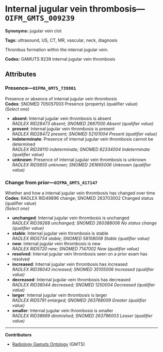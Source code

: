 # Internal jugular vein thrombosis—`OIFM_GMTS_009239`

**Synonyms:** jugular vein clot

**Tags:** ultrasound, US, CT, MR, vascular, neck, diagnosis

Thrombus formation within the internal jugular vein.

**Codes:** GAMUTS 9239 internal jugular vein thrombosis

## Attributes

### Presence—`OIFMA_GMTS_739801`

Presence or absence of internal jugular vein thrombosis  
**Codes**: SNOMED 705057003 Presence (property) (qualifier value)  
*(Select one)*

- **absent**: Internal jugular vein thrombosis is absent  
_RADLEX RID28473 absent; SNOMED 2667000 Absent (qualifier value)_
- **present**: Internal jugular vein thrombosis is present  
_RADLEX RID28472 present; SNOMED 52101004 Present (qualifier value)_
- **indeterminate**: Presence of internal jugular vein thrombosis cannot be determined  
_RADLEX RID39110 indeterminate; SNOMED 82334004 Indeterminate (qualifier value)_
- **unknown**: Presence of internal jugular vein thrombosis is unknown  
_RADLEX RID5655 unknown; SNOMED 261665006 Unknown (qualifier value)_

### Change from prior—`OIFMA_GMTS_617147`

Whether and how a internal jugular vein thrombosis has changed over time  
**Codes**: RADLEX RID49896 change; SNOMED 263703002 Changed status (qualifier value)  
*(Select one)*

- **unchanged**: Internal jugular vein thrombosis is unchanged  
_RADLEX RID39268 unchanged; SNOMED 260388006 No status change (qualifier value)_
- **stable**: Internal jugular vein thrombosis is stable  
_RADLEX RID5734 stable; SNOMED 58158008 Stable (qualifier value)_
- **new**: Internal jugular vein thrombosis is new  
_RADLEX RID5720 new; SNOMED 7147002 New (qualifier value)_
- **resolved**: Internal jugular vein thrombosis seen on a prior exam has resolved  
- **increased**: Internal jugular vein thrombosis has increased  
_RADLEX RID36043 increased; SNOMED 35105006 Increased (qualifier value)_
- **decreased**: Internal jugular vein thrombosis has decreased  
_RADLEX RID36044 decreased; SNOMED 1250004 Decreased (qualifier value)_
- **larger**: Internal jugular vein thrombosis is larger  
_RADLEX RID5791 enlarged; SNOMED 263768009 Greater (qualifier value)_
- **smaller**: Internal jugular vein thrombosis is smaller  
_RADLEX RID38669 diminished; SNOMED 263796003 Lesser (qualifier value)_

---

**Contributors**

- [Radiology Gamuts Ontology](https://gamuts.net/) (GMTS)